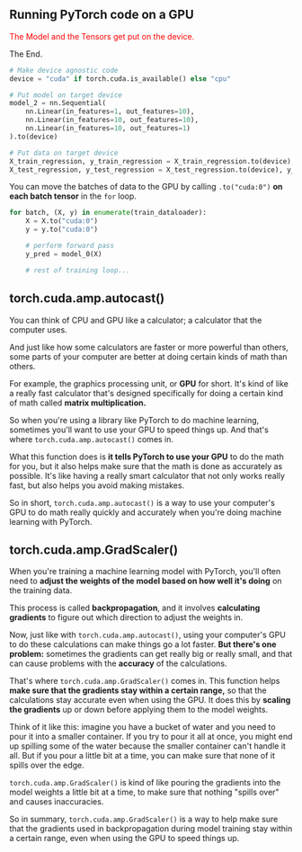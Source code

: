## Running PyTorch code on a GPU

<span style="color:red;">The Model and the Tensors get put on the device.</span>

The End.

```python
# Make device agnostic code
device = "cuda" if torch.cuda.is_available() else "cpu"

# Put model on target device
model_2 = nn.Sequential(
    nn.Linear(in_features=1, out_features=10),
    nn.Linear(in_features=10, out_features=10),
    nn.Linear(in_features=10, out_features=1)
).to(device)

# Put data on target device
X_train_regression, y_train_regression = X_train_regression.to(device), y_train_regression.to(device)
X_test_regression, y_test_regression = X_test_regression.to(device), y_test_regression.to(device)

```

You can move the batches of data to the GPU by calling `.to("cuda:0")` **on each batch tensor** in the `for` loop.

```python
for batch, (X, y) in enumerate(train_dataloader):
    X = X.to("cuda:0")
    y = y.to("cuda:0")

    # perform forward pass
    y_pred = model_0(X)

    # rest of training loop...
```

## torch.cuda.amp.autocast()

You can think of CPU and GPU like a calculator; a calculator that the computer uses.

And just like how some calculators are faster or more powerful than others, some parts of your computer are better at doing certain kinds of math than others.

For example, the graphics processing unit, or **GPU** for short. It's kind of like a really fast calculator that's designed specifically for doing a certain kind of math called **matrix multiplication.**

So when you're using a library like PyTorch to do machine learning, sometimes you'll want to use your GPU to speed things up. And that's where `torch.cuda.amp.autocast()` comes in.

What this function does is **it tells PyTorch to use your GPU** to do the math for you, but it also helps make sure that the math is done as accurately as possible. It's like having a really smart calculator that not only works really fast, but also helps you avoid making mistakes.

So in short, `torch.cuda.amp.autocast()` is a way to use your computer's GPU to do math really quickly and accurately when you're doing machine learning with PyTorch.

## torch.cuda.amp.GradScaler()

When you're training a machine learning model with PyTorch, you'll often need to **adjust the weights of the model based on how well it's doing** on the training data.

This process is called **backpropagation**, and it involves **calculating gradients** to figure out which direction to adjust the weights in.

Now, just like with `torch.cuda.amp.autocast()`, using your computer's GPU to do these calculations can make things go a lot faster. **But there's one problem:** sometimes the gradients can get really big or really small, and that can cause problems with the **accuracy** of the calculations.

That's where `torch.cuda.amp.GradScaler()` comes in. This function helps **make sure that the gradients stay within a certain range,** so that the calculations stay accurate even when using the GPU. It does this by **scaling the gradients** up or down before applying them to the model weights.

Think of it like this: imagine you have a bucket of water and you need to pour it into a smaller container. If you try to pour it all at once, you might end up spilling some of the water because the smaller container can't handle it all. But if you pour a little bit at a time, you can make sure that none of it spills over the edge.

`torch.cuda.amp.GradScaler()` is kind of like pouring the gradients into the model weights a little bit at a time, to make sure that nothing "spills over" and causes inaccuracies.

So in summary, `torch.cuda.amp.GradScaler()` is a way to help make sure that the gradients used in backpropagation during model training stay within a certain range, even when using the GPU to speed things up.

<br>
